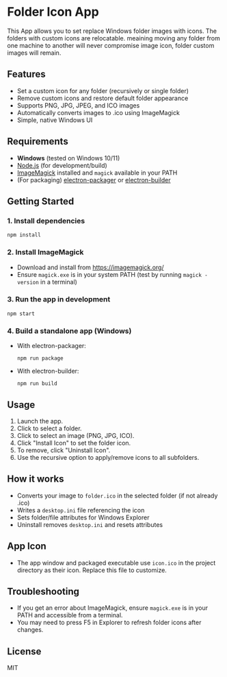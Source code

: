 # Folder Icon App

This App allows you to set replace Windows folder images with icons.
The folders with custom icons are relocatable. meaining moving any folder from one machine to another will never compromise image icon, folder custom images will remain.

## Features
- Set a custom icon for any folder (recursively or single folder)
- Remove custom icons and restore default folder appearance
- Supports PNG, JPG, JPEG, and ICO images
- Automatically converts images to .ico using ImageMagick
- Simple, native Windows UI

## Requirements
- **Windows** (tested on Windows 10/11)
- [Node.js](https://nodejs.org/) (for development/build)
- [ImageMagick](https://imagemagick.org/) installed and `magick` available in your PATH
- (For packaging) [electron-packager](https://github.com/electron/electron-packager) or [electron-builder](https://www.electron.build/)

## Getting Started

### 1. Install dependencies
```
npm install
```

### 2. Install ImageMagick
- Download and install from https://imagemagick.org/
- Ensure `magick.exe` is in your system PATH (test by running `magick -version` in a terminal)

### 3. Run the app in development
```
npm start
```

### 4. Build a standalone app (Windows)
- With electron-packager:
  ```
  npm run package
  ```
- With electron-builder:
  ```
  npm run build
  ```

## Usage
1. Launch the app.
2. Click to select a folder.
3. Click to select an image (PNG, JPG, ICO).
4. Click "Install Icon" to set the folder icon.
5. To remove, click "Uninstall Icon".
6. Use the recursive option to apply/remove icons to all subfolders.

## How it works
- Converts your image to `folder.ico` in the selected folder (if not already .ico)
- Writes a `desktop.ini` file referencing the icon
- Sets folder/file attributes for Windows Explorer
- Uninstall removes `desktop.ini` and resets attributes

## App Icon
- The app window and packaged executable use `icon.ico` in the project directory as their icon. Replace this file to customize.

## Troubleshooting
- If you get an error about ImageMagick, ensure `magick.exe` is in your PATH and accessible from a terminal.
- You may need to press F5 in Explorer to refresh folder icons after changes.

## License
MIT
